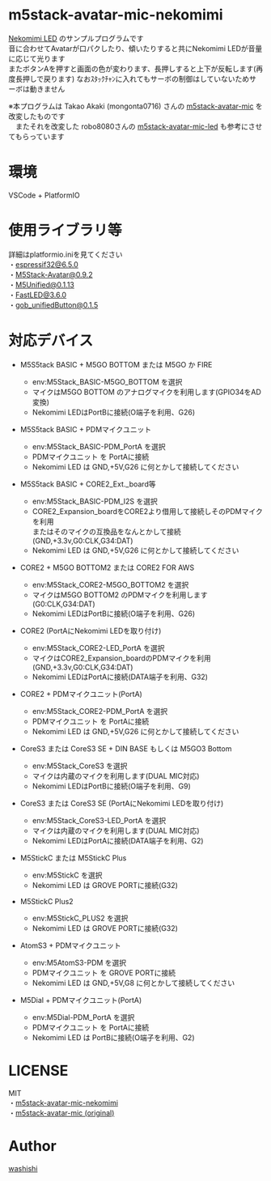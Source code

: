
# m5stack-avatar-mic-nekomimi
[Nekomimi LED](https://github.com/washishi/nekomimi_led) のサンプルプログラムです  
音に合わせてAvatarが口パクしたり、傾いたりすると共にNekomimi LEDが音量に応じて光ります  
またボタンAを押すと画面の色が変わります、長押しすると上下が反転します(再度長押しで戻ります) 
なおｽﾀｯｸﾁｬﾝに入れてもサーボの制御はしていないためサーボは動きません  

※本プログラムは Takao Akaki (mongonta0716) さんの [m5stack-avatar-mic](https://github.com/mongonta0716/m5stack-avatar-mic) を改変したものです  
　またそれを改変した 
robo8080さんの [m5stack-avatar-mic-led](https://github.com/robo8080/m5stack-avatar-mic-led) も参考にさせてもらっています

# 環境
VSCode + PlatformIO  

# 使用ライブラリ等 
詳細はplatformio.iniを見てください  
・espressif32@6.5.0  
・M5Stack-Avatar@0.9.2  
・M5Unified@0.1.13  
・FastLED@3.6.0  
・gob_unifiedButton@0.1.5

# 対応デバイス

- M5S5tack  BASIC + M5GO BOTTOM または M5GO か FIRE
  - env:M5Stack_BASIC-M5GO_BOTTOM を選択
  - マイクはM5GO BOTTOM のアナログマイクを利用します(GPIO34をAD変換)
  - Nekomimi LEDはPortBに接続(O端子を利用、G26)

- M5S5tack BASIC + PDMマイクユニット
  - env:M5Stack_BASIC-PDM_PortA を選択
  - PDMマイクユニット を PortAに接続
  - Nekomimi LED は GND,+5V,G26 に何とかして接続してください

- M5S5tack BASIC + CORE2_Ext._board等
  - env:M5Stack_BASIC-PDM_I2S を選択
  - CORE2_Expansion_boardをCORE2より借用して接続しそのPDMマイクを利用  
    またはそのマイクの互換品をなんとかして接続(GND,+3.3v,G0:CLK,G34:DAT)
  - Nekomimi LED は GND,+5V,G26 に何とかして接続してください
    
- CORE2 + M5GO BOTTOM2 または CORE2 FOR AWS
  - env:M5Stack_CORE2-M5GO_BOTTOM2 を選択
  - マイクはM5GO BOTTOM2 のPDMマイクを利用します(G0:CLK,G34:DAT)
  - Nekomimi LEDはPortBに接続(O端子を利用、G26)

- CORE2 (PortAにNekomimi LEDを取り付け)
  - env:M5Stack_CORE2-LED_PortA を選択
  - マイクはCORE2_Expansion_boardのPDMマイクを利用(GND,+3.3v,G0:CLK,G34:DAT)
  - Nekomimi LEDはPortAに接続(DATA端子を利用、G32)

- CORE2 + PDMマイクユニット(PortA)
  - env:M5Stack_CORE2-PDM_PortA を選択
  - PDMマイクユニット を PortAに接続
  - Nekomimi LED は GND,+5V,G26 に何とかして接続してください

- CoreS3 または CoreS3 SE + DIN BASE もしくは M5GO3 Bottom
  - env:M5Stack_CoreS3 を選択
  - マイクは内蔵のマイクを利用します(DUAL MIC対応)
  - Nekomimi LEDはPortBに接続(O端子を利用、G9)

- CoreS3 または CoreS3 SE  (PortAにNekomimi LEDを取り付け)
  - env:M5Stack_CoreS3-LED_PortA を選択
  - マイクは内蔵のマイクを利用します(DUAL MIC対応)
  - Nekomimi LEDはPortAに接続(DATA端子を利用、G2)

- M5StickC または M5StickC Plus
  - env:M5StickC を選択
  - Nekomimi LED は GROVE PORTに接続(G32)

- M5StickC Plus2
  - env:M5StickC_PLUS2 を選択
  - Nekomimi LED は GROVE PORTに接続(G32)

- AtomS3 + PDMマイクユニット
  - env:M5AtomS3-PDM を選択
  - PDMマイクユニット を GROVE PORTに接続
  - Nekomimi LED は GND,+5V,G8 に何とかして接続してください

- M5Dial + PDMマイクユニット(PortA)
  - env:M5Dial-PDM_PortA を選択
  - PDMマイクユニット を PortAに接続
  - Nekomimi LED は PortBに接続(O端子を利用、G2)  

# LICENSE
MIT  
  ・[m5stack-avatar-mic-nekomimi](https://github.com/washishi/m5stack-avatar-mic-nekomimi_led/blob/main/LICENSE)  
  ・[m5stack-avatar-mic (original)](https://github.com/mongonta0716/m5stack-avatar-mic/blob/main/LICENSE)
# Author
[washishi](https://github.com/washishi)
